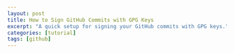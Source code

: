 ```yaml
---
layout: post
title: How to Sign GitHub Commits with GPG Keys
excerpt: "A quick setup for signing your GitHub commits with GPG keys."
categories: [tutorial]
tags: [github]
---
```


#### 